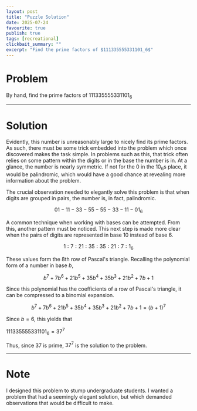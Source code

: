 ```yaml
---
layout: post
title: "Puzzle Solution"
date: 2025-07-24
favourite: true
publish: true
tags: [recreational]
clickbait_summary: ""
excerpt: "Find the prime factors of $111335555331101_6$"
---
```


# Problem

By hand, find the prime factors of  $111335555331101_6$

---

# Solution

Evidently, this number is unreasonably large to nicely find its prime factors. As such, there must be some trick embedded into the problem which once discovered makes the task simple. In problems such as this, that trick often relies on some pattern within the digits or in the base the number is in. At a glance, the number is nearly symmetric. If not for the $0$ in the $10_6$s place, it would be palindromic, which would have a good chance at revealing more information about the problem.

The crucial observation needed to elegantly solve this problem is that when digits are grouped in pairs, the number is, in fact, palindromic.

$$01-11-33-55-55-33-11-01_6$$

A common technique when working with bases can be attempted. From this, another pattern must be noticed. This next step is made more clear when the pairs of digits are represented in base 10 instead of base 6.

$$1:7:21:35:35:21:7:1_6$$

These values form the 8th row of Pascal's triangle. Recalling the polynomial form of a number in base $b$,

$$b^7 + 7b^6 + 21b^5 + 35b^4 + 35b^3 + 21b^2 +7b + 1$$

Since this polynomial has the coefficients of a row of Pascal's triangle, it can be compressed to a binomial expansion.

$$b^7 + 7b^6 + 21b^5 + 35b^4 + 35b^3 + 21b^2 +7b + 1 = (b+1)^7$$

Since $b = 6$, this yields that

$111335555331101_6 = 37^7$

Thus, since $37$ is prime, $37^7$ is the solution to the problem.

---

# Note

I designed this problem to stump undergraduate students. I wanted a problem that had a seemingly elegant solution, but which demanded observations that would be difficult to make.